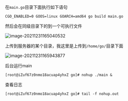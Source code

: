 在`main.go`目录下面执行如下语句

```shell
CGO_ENABLED=0 GOOS=linux GOARCH=amd64 go build main.go
```

然后会在同级目录下的到一个可执行文件

![image-20211231165040532](https://gitee.com/laoyouji1018/images/raw/master/img/202112311650629.png)

上传到服务器的某个目录，我这里是上传到`/home/go/`目录下面

![image-20211231165943877](https://gitee.com/laoyouji1018/images/raw/master/img/202112311659916.png)

后台运行main

```shell
[root@iZuf67z0nmo18acuap4yhxZ go]# nohup ./main &
```

查看日志

```shell
[root@iZuf67z0nmo18acuap4yhxZ go]# tail -f nohup.out
```

